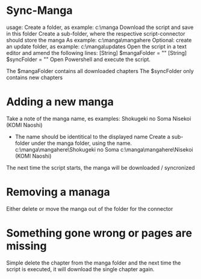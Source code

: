 # Sync-Manga
usage:
Create a folder, as example: c:\manga
Download the script and save in this folder
Create a sub-folder, where the respective script-connector should store the manga
As example: c:\manga\mangahere
Optional: create an update folder, as example: c:\manga\updates
Open the script in a text editor and amend the following lines:
[String] $mangaFolder = "<your manga folder goes here>"
[String] $syncFolder = "<your update folder goes here>"
Open Powershell and execute the script.

The $mangaFolder contains all downloaded chapters
The $syncFolder only contains new chapters

# Adding a new manga
Take a note of the manga name, es examples:
Shokugeki no Soma
Nisekoi (KOMI Naoshi)
- The name should be identitical to the displayed name
Create a sub-folder under the manga folder, using the name.
c:\manga\mangahere\Shokugeki no Soma
c:\manga\mangahere\Nisekoi (KOMI Naoshi)

The next time the script starts, the manga will be downloaded / syncronized

# Removing a managa
Either delete or move the manga out of the folder for the connector

# Something gone wrong or pages are missing
Simple delete the chapter from the manga folder and the next time the script is executed, it will download the single chapter again.
